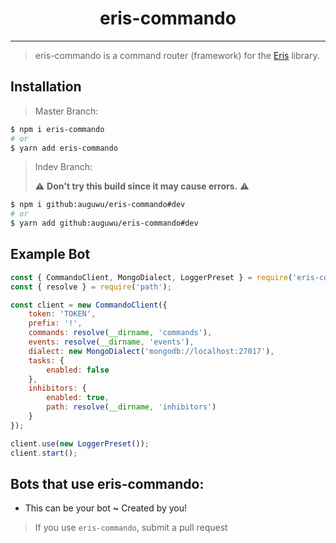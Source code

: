 <h1 align="center">eris-commando</h1>

---------------
> eris-commando is a command router (framework) for the [Eris](https://abal.moe/Eris) library.

## Installation

> Master Branch:

```sh
$ npm i eris-commando
# or
$ yarn add eris-commando
```

> Indev Branch:
>
> :warning: **Don't try this build since it may cause errors.** :warning:

```sh
$ npm i github:auguwu/eris-commando#dev
# or
$ yarn add github:auguwu/eris-commando#dev
```

## Example Bot

```js
const { CommandoClient, MongoDialect, LoggerPreset } = require('eris-commando');
const { resolve } = require('path');

const client = new CommandoClient({
    token: 'TOKEN',
    prefix: '!',
    commands: resolve(__dirname, 'commands'),
    events: resolve(__dirname, 'events'),
    dialect: new MongoDialect('mongodb://localhost:27017'),
    tasks: {
        enabled: false
    },
    inhibitors: {
        enabled: true,
        path: resolve(__dirname, 'inhibitors')
    }
});

client.use(new LoggerPreset());
client.start();
```

## Bots that use eris-commando:

- This can be your bot **~** Created by you!

> If you use `eris-commando`, submit a pull request